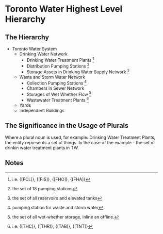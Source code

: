 # Toronto Water Highest Level Hierarchy

## The Hierarchy
- Toronto Water System
	- Drinking Water Network
		- Drinking Water Treatment Plants [^1]
		- Distribution Pumping Stations [^2] 
		- Storage Assets in Drinking Water Supply Network [^3]  
	- Waste and Storm Water Network
		- Collection Pumping Stations [^4]
		- Chambers in Sewer Network
		- Storages of Wet Whether Flow [^5]
		- Wastewater Treatment Plants [^6]
	- Yards
	- Independent Buildings

## The Significance in the Usage of Plurals
Where a plural noun is used, for example: Drinking Water Treatment Plants, the entity represents a set of things. In the case of the example - the set of drinkin water treatment plants in TW. 

## Notes

  [^1]: i.e. {[FCL]}, {[FIS]}, {[FHO]}, {[FHA]}
  [^2]: the set of 18 pumping stations
  [^3]: the set of all reservoirs and elevated tanks
  [^4]: pumping station for waste and storm water
  [^5]: the set of all wet-whether storage, inline an offline.
  [^6]: i.e. {[THC]}, {[THR]}, {[TAB]}, {[TNT]}